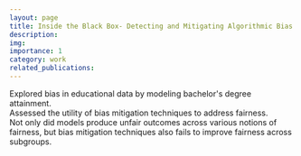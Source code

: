 ```yaml
---
layout: page
title: Inside the Black Box- Detecting and Mitigating Algorithmic Bias across Racialized Groups in College Student-Success Prediction.
description: 
img: 
importance: 1
category: work
related_publications: 
---
```


Explored bias in educational data by modeling bachelor's degree attainment.   
Assessed the utility of bias mitigation techniques to address fairness.  
Not only did models produce unfair outcomes across various notions of fairness, but bias mitigation techniques also fails to improve fairness across subgroups.   
